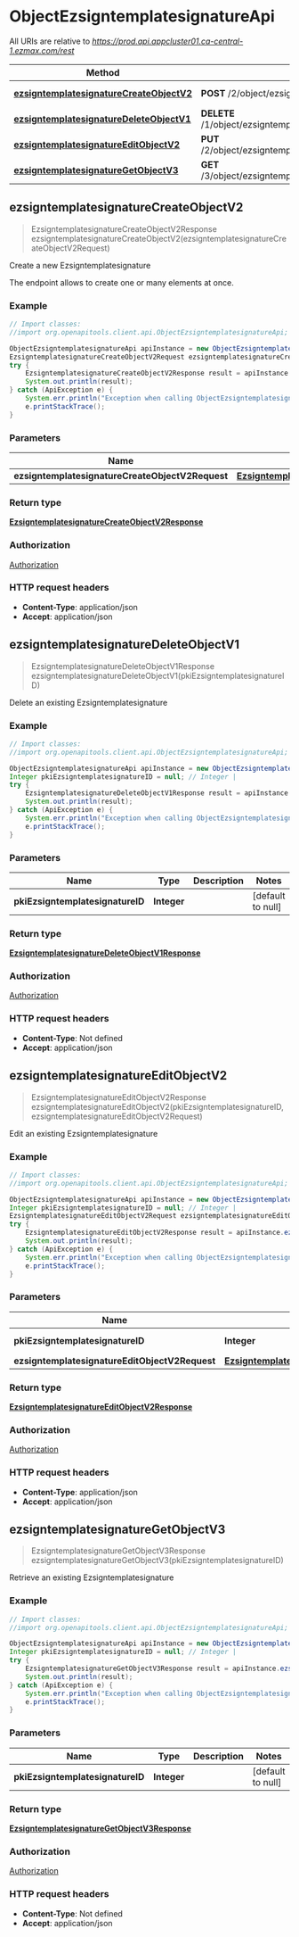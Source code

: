 # ObjectEzsigntemplatesignatureApi

All URIs are relative to *https://prod.api.appcluster01.ca-central-1.ezmax.com/rest*

Method | HTTP request | Description
------------- | ------------- | -------------
[**ezsigntemplatesignatureCreateObjectV2**](ObjectEzsigntemplatesignatureApi.md#ezsigntemplatesignatureCreateObjectV2) | **POST** /2/object/ezsigntemplatesignature | Create a new Ezsigntemplatesignature
[**ezsigntemplatesignatureDeleteObjectV1**](ObjectEzsigntemplatesignatureApi.md#ezsigntemplatesignatureDeleteObjectV1) | **DELETE** /1/object/ezsigntemplatesignature/{pkiEzsigntemplatesignatureID} | Delete an existing Ezsigntemplatesignature
[**ezsigntemplatesignatureEditObjectV2**](ObjectEzsigntemplatesignatureApi.md#ezsigntemplatesignatureEditObjectV2) | **PUT** /2/object/ezsigntemplatesignature/{pkiEzsigntemplatesignatureID} | Edit an existing Ezsigntemplatesignature
[**ezsigntemplatesignatureGetObjectV3**](ObjectEzsigntemplatesignatureApi.md#ezsigntemplatesignatureGetObjectV3) | **GET** /3/object/ezsigntemplatesignature/{pkiEzsigntemplatesignatureID} | Retrieve an existing Ezsigntemplatesignature



## ezsigntemplatesignatureCreateObjectV2

> EzsigntemplatesignatureCreateObjectV2Response ezsigntemplatesignatureCreateObjectV2(ezsigntemplatesignatureCreateObjectV2Request)

Create a new Ezsigntemplatesignature

The endpoint allows to create one or many elements at once.

### Example

```java
// Import classes:
//import org.openapitools.client.api.ObjectEzsigntemplatesignatureApi;

ObjectEzsigntemplatesignatureApi apiInstance = new ObjectEzsigntemplatesignatureApi();
EzsigntemplatesignatureCreateObjectV2Request ezsigntemplatesignatureCreateObjectV2Request = new EzsigntemplatesignatureCreateObjectV2Request(); // EzsigntemplatesignatureCreateObjectV2Request | 
try {
    EzsigntemplatesignatureCreateObjectV2Response result = apiInstance.ezsigntemplatesignatureCreateObjectV2(ezsigntemplatesignatureCreateObjectV2Request);
    System.out.println(result);
} catch (ApiException e) {
    System.err.println("Exception when calling ObjectEzsigntemplatesignatureApi#ezsigntemplatesignatureCreateObjectV2");
    e.printStackTrace();
}
```

### Parameters


Name | Type | Description  | Notes
------------- | ------------- | ------------- | -------------
 **ezsigntemplatesignatureCreateObjectV2Request** | [**EzsigntemplatesignatureCreateObjectV2Request**](EzsigntemplatesignatureCreateObjectV2Request.md)|  |

### Return type

[**EzsigntemplatesignatureCreateObjectV2Response**](EzsigntemplatesignatureCreateObjectV2Response.md)

### Authorization

[Authorization](../README.md#Authorization)

### HTTP request headers

- **Content-Type**: application/json
- **Accept**: application/json


## ezsigntemplatesignatureDeleteObjectV1

> EzsigntemplatesignatureDeleteObjectV1Response ezsigntemplatesignatureDeleteObjectV1(pkiEzsigntemplatesignatureID)

Delete an existing Ezsigntemplatesignature



### Example

```java
// Import classes:
//import org.openapitools.client.api.ObjectEzsigntemplatesignatureApi;

ObjectEzsigntemplatesignatureApi apiInstance = new ObjectEzsigntemplatesignatureApi();
Integer pkiEzsigntemplatesignatureID = null; // Integer | 
try {
    EzsigntemplatesignatureDeleteObjectV1Response result = apiInstance.ezsigntemplatesignatureDeleteObjectV1(pkiEzsigntemplatesignatureID);
    System.out.println(result);
} catch (ApiException e) {
    System.err.println("Exception when calling ObjectEzsigntemplatesignatureApi#ezsigntemplatesignatureDeleteObjectV1");
    e.printStackTrace();
}
```

### Parameters


Name | Type | Description  | Notes
------------- | ------------- | ------------- | -------------
 **pkiEzsigntemplatesignatureID** | **Integer**|  | [default to null]

### Return type

[**EzsigntemplatesignatureDeleteObjectV1Response**](EzsigntemplatesignatureDeleteObjectV1Response.md)

### Authorization

[Authorization](../README.md#Authorization)

### HTTP request headers

- **Content-Type**: Not defined
- **Accept**: application/json


## ezsigntemplatesignatureEditObjectV2

> EzsigntemplatesignatureEditObjectV2Response ezsigntemplatesignatureEditObjectV2(pkiEzsigntemplatesignatureID, ezsigntemplatesignatureEditObjectV2Request)

Edit an existing Ezsigntemplatesignature



### Example

```java
// Import classes:
//import org.openapitools.client.api.ObjectEzsigntemplatesignatureApi;

ObjectEzsigntemplatesignatureApi apiInstance = new ObjectEzsigntemplatesignatureApi();
Integer pkiEzsigntemplatesignatureID = null; // Integer | 
EzsigntemplatesignatureEditObjectV2Request ezsigntemplatesignatureEditObjectV2Request = new EzsigntemplatesignatureEditObjectV2Request(); // EzsigntemplatesignatureEditObjectV2Request | 
try {
    EzsigntemplatesignatureEditObjectV2Response result = apiInstance.ezsigntemplatesignatureEditObjectV2(pkiEzsigntemplatesignatureID, ezsigntemplatesignatureEditObjectV2Request);
    System.out.println(result);
} catch (ApiException e) {
    System.err.println("Exception when calling ObjectEzsigntemplatesignatureApi#ezsigntemplatesignatureEditObjectV2");
    e.printStackTrace();
}
```

### Parameters


Name | Type | Description  | Notes
------------- | ------------- | ------------- | -------------
 **pkiEzsigntemplatesignatureID** | **Integer**|  | [default to null]
 **ezsigntemplatesignatureEditObjectV2Request** | [**EzsigntemplatesignatureEditObjectV2Request**](EzsigntemplatesignatureEditObjectV2Request.md)|  |

### Return type

[**EzsigntemplatesignatureEditObjectV2Response**](EzsigntemplatesignatureEditObjectV2Response.md)

### Authorization

[Authorization](../README.md#Authorization)

### HTTP request headers

- **Content-Type**: application/json
- **Accept**: application/json


## ezsigntemplatesignatureGetObjectV3

> EzsigntemplatesignatureGetObjectV3Response ezsigntemplatesignatureGetObjectV3(pkiEzsigntemplatesignatureID)

Retrieve an existing Ezsigntemplatesignature



### Example

```java
// Import classes:
//import org.openapitools.client.api.ObjectEzsigntemplatesignatureApi;

ObjectEzsigntemplatesignatureApi apiInstance = new ObjectEzsigntemplatesignatureApi();
Integer pkiEzsigntemplatesignatureID = null; // Integer | 
try {
    EzsigntemplatesignatureGetObjectV3Response result = apiInstance.ezsigntemplatesignatureGetObjectV3(pkiEzsigntemplatesignatureID);
    System.out.println(result);
} catch (ApiException e) {
    System.err.println("Exception when calling ObjectEzsigntemplatesignatureApi#ezsigntemplatesignatureGetObjectV3");
    e.printStackTrace();
}
```

### Parameters


Name | Type | Description  | Notes
------------- | ------------- | ------------- | -------------
 **pkiEzsigntemplatesignatureID** | **Integer**|  | [default to null]

### Return type

[**EzsigntemplatesignatureGetObjectV3Response**](EzsigntemplatesignatureGetObjectV3Response.md)

### Authorization

[Authorization](../README.md#Authorization)

### HTTP request headers

- **Content-Type**: Not defined
- **Accept**: application/json

